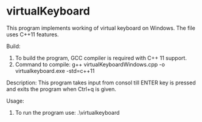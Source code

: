 # virtualKeyboard
This program implements working of virtual keyboard on Windows.
The file uses C++11 features.

Build: 
1. To build the program, GCC compiler is required with C++ 11 support.
2. Command to compile: g++ virtualKeyboardWindows.cpp -o virtualkeyboard.exe -std=c++11

Description: This program takes input from consol till ENTER key is pressed and exits the program when Ctrl+q is given.

Usage:
1. To run the program use: .\virtualkeyboard
